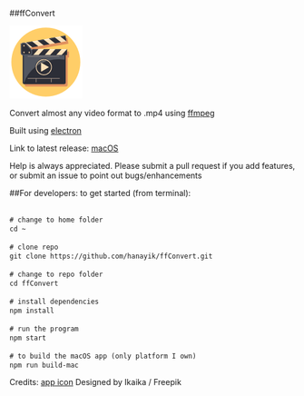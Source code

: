 ##ffConvert

![ffConvert](./media/icon64x64.png)

Convert almost any video format to .mp4 using [ffmpeg](https://ffmpeg.org/)

Built using [electron](http://electron.atom.io/)

Link to latest release: [macOS](https://github.com/hanayik/ffConvert/releases/)

Help is always appreciated. Please submit a pull request if you add features, or submit an issue to point out bugs/enhancements

##For developers:
to get started (from terminal):

```

# change to home folder
cd ~

# clone repo
git clone https://github.com/hanayik/ffConvert.git

# change to repo folder
cd ffConvert

# install dependencies
npm install

# run the program
npm start

# to build the macOS app (only platform I own)
npm run build-mac

```


Credits: [app icon](http://www.freepik.com) Designed by Ikaika / Freepik
